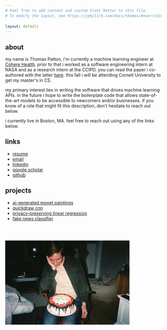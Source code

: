 ```yaml
---
# Feel free to add content and custom Front Matter to this file.
# To modify the layout, see https://jekyllrb.com/docs/themes/#overriding-theme-defaults

layout: default
---
```


## about
my name is Thomas Patton, i'm currently a machine learning engineer at [Cohere Health](https://coherehealth.com/). prior to that i worked as a software engineering intern at NASA and as a research intern at the CCIPD. you can read the paper i co-authored with the latter [here](https://jitc.bmj.com/content/9/Suppl_2/A44). this fall i will be attending Cornell University to get my master's in CS.

my primary interest lies in writing the software that drives machine learning APIs. in the future i hope to write the boilerplate code that allows state-of-the-art models to be accessible to newcomers and/or businesses. if you know of a role that might fit this description, don't hesitate to reach out below.

i currently live in Boston, MA. feel free to reach out using any of the links below.

## links
* [resume](assets/res5.pdf)
* [email](mailto:tjpatton1@gmail.com)
* [linkedin](https://www.linkedin.com/in/thomas-patton-281901152/)
* [google scholar](https://scholar.google.co.uk/citations?hl=en&user=Ksj2yQcAAAAJ)
* [github](https://github.com/thomaspttn)

## projects
* [ai-generated monet paintings](https://github.com/thomaspttn/dcgan)
* [quickdraw cnn](https://github.com/thomaspttn/quickdrawcnn)
* [privacy-preserving linear regression](https://github.com/thomaspttn/privlinreg)
* [fake news classifier](https://github.com/thpthp1/NewsNeuralizer)



<br><br/>


<img src="assets/me.jpg" alt="drawing" width="400"/>
